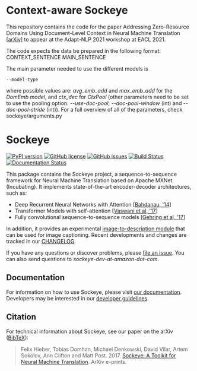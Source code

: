 # Context-aware Sockeye

This repository contains the code for the paper Addressing Zero-Resource Domains Using Document-Level Context in Neural Machine Translation [[arXiv]](https://arxiv.org/abs/2004.14927) to appear at the Adapt-NLP 2021 workshop at EACL 2021. 

The code expects the data be prepared in the following format: CONTEXT_SENTENCE <SEP> MAIN_SENTENCE

The main parameter needed to use the different models is 
    
    --model-type

where possible values are: *avg_emb_add* and *max_emb_add* for the _DomEmb model_, and *ctx_dec* for _CtxPool_ (other parameters need to be set to use the pooling option: *--use-doc-pool*, *--doc-pool-window* (int) and *--doc-pool-stride* (int)). For a full overview of all of the parameters, check sockeye/arguments.py

# Sockeye

[![PyPI version](https://badge.fury.io/py/sockeye.svg)](https://badge.fury.io/py/sockeye)
[![GitHub license](https://img.shields.io/github/license/awslabs/sockeye.svg)](https://github.com/awslabs/sockeye/blob/master/LICENSE)
[![GitHub issues](https://img.shields.io/github/issues/awslabs/sockeye.svg)](https://github.com/awslabs/sockeye/issues)
[![Build Status](https://travis-ci.org/awslabs/sockeye.svg?branch=master)](https://travis-ci.org/awslabs/sockeye)
[![Documentation Status](https://readthedocs.org/projects/sockeye/badge/?version=latest)](http://sockeye.readthedocs.io/en/latest/?badge=latest)

This package contains the Sockeye project, a sequence-to-sequence framework for Neural Machine Translation based on Apache MXNet (Incubating).
It implements state-of-the-art encoder-decoder architectures, such as:

- Deep Recurrent Neural Networks with Attention [[Bahdanau, '14](https://arxiv.org/abs/1409.0473)]
- Transformer Models with self-attention [[Vaswani et al, '17](https://arxiv.org/abs/1706.03762)]
- Fully convolutional sequence-to-sequence models [[Gehring et al, '17](https://arxiv.org/abs/1705.03122)]

In addition, it provides an experimental [image-to-description module](https://github.com/awslabs/sockeye/tree/master/sockeye/image_captioning) that can be used for image captioning.
Recent developments and changes are tracked in our [CHANGELOG](https://github.com/awslabs/sockeye/blob/master/CHANGELOG.md).

If you have any questions or discover problems, please [file an issue](https://github.com/awslabs/sockeye/issues/new).
You can also send questions to *sockeye-dev-at-amazon-dot-com*.

## Documentation

For information on how to use Sockeye, please visit [our documentation](https://awslabs.github.io/sockeye/).
Developers may be interested in our [developer guidelines](https://awslabs.github.io/sockeye/development.html).

## Citation

For technical information about Sockeye, see our paper on the arXiv ([BibTeX](sockeye.bib)):

> Felix Hieber, Tobias Domhan, Michael Denkowski, David Vilar, Artem Sokolov, Ann Clifton and Matt Post. 2017.
> [Sockeye: A Toolkit for Neural Machine Translation](https://arxiv.org/abs/1712.05690). ArXiv e-prints.


